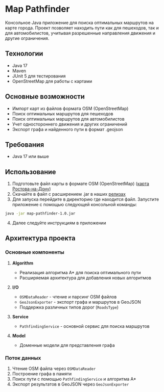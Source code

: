 # Map Pathfinder

Консольное Java приложение для поиска оптимальных маршрутов на карте города. Проект позволяет находить пути как для пешеходов, так и для автомобилистов, учитывая разрешенные направления движения и другие ограничения.

## Технологии

- Java 17
- Maven
- JUnit 5 для тестирования
- OpenStreetMap для работы с картами

## Основные возможности

- Импорт карт из файлов формата OSM (OpenStreetMap)
- Поиск оптимальных маршрутов для пешеходов
- Поиск оптимальных маршрутов для автомобилистов
- Учет одностороннего движения и других ограничений
- Экспорт графа и найденного пути в формат .geojson 

## Требования

- Java 17 или выше

## Использование

1. Подготовьте файл карты в формате OSM (OpenStreetMap) ([карта Ростова-на-Дону](https://disk.yandex.ru/d/tZpHbOmmSeBC3A))
2. Скачайте в файл с расширением .jar в наших [релизах](https://github.com/mdlka/map-pathfinder/releases)
3. Для запуска перейдите в директорию где находится файл. Запустите приложение с помощью следующей консольной команды:
```bash
java -jar map-pathfinder-1.0.jar
```
4. Далее следуйте инструкциям в приложении


## Архитектура проекта

### Основные компоненты

1. **Algorithm**
   - Реализация алгоритма A* для поиска оптимального пути
   - Расширяемая архитектура для добавления новых алгоритмов

2. **I/O**
   - `OSMDataReader` - чтение и парсинг OSM файлов
   - `GeoJsonExporter` - экспорт графа и маршрутов в GeoJSON
   - Поддержка различных типов дорог (`RoadsType`)

3. **Service**
   - `PathfindingService` - основной сервис для поиска маршрутов

4. **Model**
   - Доменные модели для представления графа

### Поток данных

1. Чтение OSM файла через `OSMDataReader`
2. Построение графа в памяти
3. Поиск пути с помощью `PathfindingService` и алгоритма A*
4. Экспорт результатов в GeoJSON через `GeoJsonExporter`
